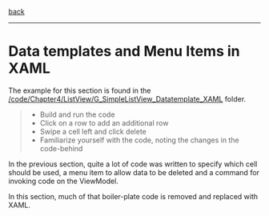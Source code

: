 [back](listview-delete.md)

---

# Data templates and Menu Items in XAML

The example for this section is found in the [/code/Chapter4/ListView/G_SimpleListView_Datatemplate_XAML](/code/Chapter4/ListView/G_SimpleListView_Datatemplate_XAML) folder.

> * Build and run the code
> * Click on a row to add an additional row
> * Swipe a cell left and click delete
> * Familiarize yourself with the code, noting the changes in the code-behind

In the previous section, quite a lot of code was written to specify which cell should be used, a menu item to allow data to be deleted and a command for invoking code on the ViewModel.

In this section, much of that boiler-plate code is removed and replaced with XAML.

